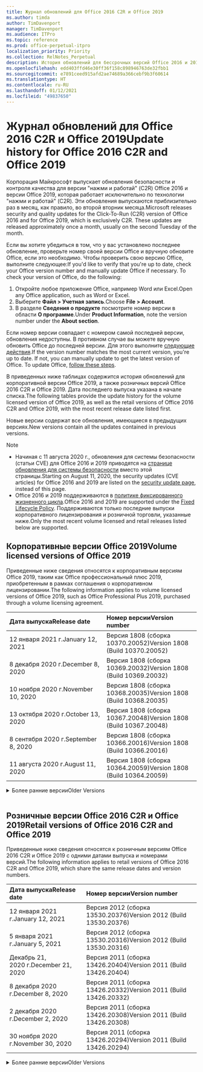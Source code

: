 ```yaml
---
title: Журнал обновлений для Office 2016 C2R и Office 2019
ms.author: timda
author: TimDavenport
manager: TimDavenport
ms.audience: ITPro
ms.topic: reference
ms.prod: office-perpetual-itpro
localization_priority: Priority
ms.collection: RelNotes_Perpetual
description: История обновлений для бессрочных версий Office 2016 и 2019 с технологией "нажми и работай" (C2R) для ИТ-специалистов
ms.openlocfilehash: edd403ffd46e30ff36f158c898946763de32fbb1
ms.sourcegitcommit: e7891ceed915afd2ae74689a366cebf9b3f60614
ms.translationtype: HT
ms.contentlocale: ru-RU
ms.lasthandoff: 01/12/2021
ms.locfileid: "49837650"
---
```

# <a name="update-history-for-office-2016-c2r-and-office-2019"></a><span data-ttu-id="80ea8-103">Журнал обновлений для Office 2016 C2R и Office 2019</span><span class="sxs-lookup"><span data-stu-id="80ea8-103">Update history for Office 2016 C2R and Office 2019</span></span>

<span data-ttu-id="80ea8-p101">Корпорация Майкрософт выпускает обновления безопасности и контроля качества для версии "нажми и работай" (C2R) Office 2016 и версии Office 2019, которая работает исключительно по технологии "нажми и работай" (C2R). Эти обновления выпускаются приблизительно раз в месяц, как правило, во второй вторник месяца.</span><span class="sxs-lookup"><span data-stu-id="80ea8-p101">Microsoft releases security and quality updates for the Click-To-Run (C2R) version of Office 2016 and for Office 2019, which is exclusively C2R. These updates are released approximately once a month, usually on the second Tuesday of the month.</span></span>

<span data-ttu-id="80ea8-p102">Если вы хотите убедиться в том, что у вас установлено последнее обновление, проверьте номер своей версии Office и вручную обновите Office, если это необходимо. Чтобы проверить свою версию Office, выполните следующее:</span><span class="sxs-lookup"><span data-stu-id="80ea8-p102">If you'd like to verify that you're up to date, check your Office version number and manually update Office if necessary. To check your version of Office, do the following:</span></span>

  1.    <span data-ttu-id="80ea8-108">Откройте любое приложение Office, например Word или Excel.</span><span class="sxs-lookup"><span data-stu-id="80ea8-108">Open any Office application, such as Word or Excel.</span></span>
  2.    <span data-ttu-id="80ea8-109">Выберите **Файл > Учетная запись**.</span><span class="sxs-lookup"><span data-stu-id="80ea8-109">Choose **File > Account**.</span></span>
  3.    <span data-ttu-id="80ea8-110">В разделе **Сведения о продукте** посмотрите номер версии в области **О программе**.</span><span class="sxs-lookup"><span data-stu-id="80ea8-110">Under **Product Information**, note the version number under the **About section**.</span></span>

<span data-ttu-id="80ea8-p103">Если номер версии совпадает с номером самой последней версии, обновления недоступны. В противном случае вы можете вручную обновить Office до последней версии. Для этого выполните [следующие действия](https://support.office.com/article/2ab296f3-7f03-43a2-8e50-46de917611c5).</span><span class="sxs-lookup"><span data-stu-id="80ea8-p103">If the version number matches the most current version, you're up to date. If not, you can manually update to get the latest version of Office. To update Office, [follow these steps](https://support.office.com/article/2ab296f3-7f03-43a2-8e50-46de917611c5).</span></span>


<span data-ttu-id="80ea8-114">В приведенных ниже таблицах содержится история обновлений для корпоративной версии Office 2019, а также розничных версий Office 2016 C2R и Office 2019. Дата последнего выпуска указана в начале списка.</span><span class="sxs-lookup"><span data-stu-id="80ea8-114">The following tables provide the update history for the volume licensed version of Office 2019, as well as the retail versions of Office 2016 C2R and Office 2019, with the most recent release date listed first.</span></span>

<span data-ttu-id="80ea8-115">Новые версии содержат все обновления, имеющиеся в предыдущих версиях.</span><span class="sxs-lookup"><span data-stu-id="80ea8-115">New versions contain all the updates contained in previous versions.</span></span>


 > [!NOTE]
> - <span data-ttu-id="80ea8-116">Начиная с 11 августа 2020 г., обновления для системы безопасности (статьи CVE) для Office 2016 и 2019 приводятся на [странице обновления для системы безопасности](https://docs.microsoft.com/officeupdates/microsoft365-apps-security-updates) вместо этой страницы.</span><span class="sxs-lookup"><span data-stu-id="80ea8-116">Starting on August 11, 2020, the security updates (CVE articles) for Office 2016 and 2019 are listed on the [security update page](https://docs.microsoft.com/officeupdates/microsoft365-apps-security-updates), instead of this page.</span></span> 
> - <span data-ttu-id="80ea8-117">Office 2016 и 2019 поддерживаются в [политике фиксированного жизненного цикла](https://docs.microsoft.com/lifecycle/policies/fixed).</span><span class="sxs-lookup"><span data-stu-id="80ea8-117">Office 2016 and 2019 are supported under the [Fixed Lifecycle Policy](https://docs.microsoft.com/lifecycle/policies/fixed).</span></span> <span data-ttu-id="80ea8-118">Поддерживаются только последние выпуски корпоративного лицензирования и розничной торговли, указанные ниже.</span><span class="sxs-lookup"><span data-stu-id="80ea8-118">Only the most recent volume licensed and retail releases listed below are supported.</span></span>


## <a name="volume-licensed-versions-of-office-2019"></a><span data-ttu-id="80ea8-119">Корпоративные версии Office 2019</span><span class="sxs-lookup"><span data-stu-id="80ea8-119">Volume licensed versions of Office 2019</span></span>
<span data-ttu-id="80ea8-120">Приведенные ниже сведения относятся к корпоративным версиям Office 2019, таким как Office профессиональный плюс 2019, приобретенным в рамках соглашения о корпоративном лицензировании.</span><span class="sxs-lookup"><span data-stu-id="80ea8-120">The following information applies to volume licensed versions of Office 2019, such as Office Professional Plus 2019, purchased through a volume licensing agreement.</span></span>

[//]: # (НЕ УДАЛЯТЬ ТАБЛИЦУ КОРПОРАТИВНЫХ ВЕРСИЙ НАЧАЛО)


|<span data-ttu-id="80ea8-122">**Дата выпуска**</span><span class="sxs-lookup"><span data-stu-id="80ea8-122">**Release date**</span></span>|<span data-ttu-id="80ea8-123">**Номер версии**</span><span class="sxs-lookup"><span data-stu-id="80ea8-123">**Version number**</span></span>|
|:-----|:-----|
|<span data-ttu-id="80ea8-124">12 января 2021 г.</span><span class="sxs-lookup"><span data-stu-id="80ea8-124">January 12, 2021</span></span>|<span data-ttu-id="80ea8-125">Версия 1808 (сборка 10370.20052)</span><span class="sxs-lookup"><span data-stu-id="80ea8-125">Version 1808 (Build 10370.20052)</span></span>|
|<span data-ttu-id="80ea8-126">8 декабря 2020 г.</span><span class="sxs-lookup"><span data-stu-id="80ea8-126">December 8, 2020</span></span>|<span data-ttu-id="80ea8-127">Версия 1808 (сборка 10369.20032)</span><span class="sxs-lookup"><span data-stu-id="80ea8-127">Version 1808 (Build 10369.20032)</span></span>|
|<span data-ttu-id="80ea8-128">10 ноября 2020 г.</span><span class="sxs-lookup"><span data-stu-id="80ea8-128">November 10, 2020</span></span>|<span data-ttu-id="80ea8-129">Версия 1808 (сборка 10368.20035)</span><span class="sxs-lookup"><span data-stu-id="80ea8-129">Version 1808 (Build 10368.20035)</span></span>|
|<span data-ttu-id="80ea8-130">13 октября 2020 г.</span><span class="sxs-lookup"><span data-stu-id="80ea8-130">October 13, 2020</span></span>|<span data-ttu-id="80ea8-131">Версия 1808 (сборка 10367.20048)</span><span class="sxs-lookup"><span data-stu-id="80ea8-131">Version 1808 (Build 10367.20048)</span></span>|
|<span data-ttu-id="80ea8-132">8 сентября 2020 г.</span><span class="sxs-lookup"><span data-stu-id="80ea8-132">September 8, 2020</span></span>|<span data-ttu-id="80ea8-133">Версия 1808 (сборка 10366.20016)</span><span class="sxs-lookup"><span data-stu-id="80ea8-133">Version 1808 (Build 10366.20016)</span></span>|
|<span data-ttu-id="80ea8-134">11 августа 2020 г.</span><span class="sxs-lookup"><span data-stu-id="80ea8-134">August 11, 2020</span></span>|<span data-ttu-id="80ea8-135">Версия 1808 (сборка 10364.20059)</span><span class="sxs-lookup"><span data-stu-id="80ea8-135">Version 1808 (Build 10364.20059)</span></span>|


[//]: # (НЕ УДАЛЯТЬ ТАБЛИЦУ КОРПОРАТИВНЫХ ВЕРСИЙ КОНЕЦ)

<details>
<summary><span data-ttu-id="80ea8-137">Более ранние версии</span><span class="sxs-lookup"><span data-stu-id="80ea8-137">Older Versions</span></span></summary>
 

[//]: # (НЕ УДАЛЯТЬ СТАРУЮ ТАБЛИЦУ КОРПОРАТИВНЫХ ВЕРСИЙ НАЧАЛО)


|<span data-ttu-id="80ea8-139">**Дата выпуска**</span><span class="sxs-lookup"><span data-stu-id="80ea8-139">**Release date**</span></span>|<span data-ttu-id="80ea8-140">**Номер версии**</span><span class="sxs-lookup"><span data-stu-id="80ea8-140">**Version number**</span></span>|
|:-----|:-----|
|<span data-ttu-id="80ea8-141">14 июля 2020 г.</span><span class="sxs-lookup"><span data-stu-id="80ea8-141">July 14, 2020</span></span>   |<span data-ttu-id="80ea8-142">Версия 1808 (сборка 10363.20015)</span><span class="sxs-lookup"><span data-stu-id="80ea8-142">Version 1808 (Build 10363.20015)</span></span>  |
|<span data-ttu-id="80ea8-143">9 июня 2020 г.</span><span class="sxs-lookup"><span data-stu-id="80ea8-143">June 9, 2020</span></span>   |<span data-ttu-id="80ea8-144">Версия 1808 (сборка 10361.20002)</span><span class="sxs-lookup"><span data-stu-id="80ea8-144">Version 1808 (Build 10361.20002)</span></span>  |
|<span data-ttu-id="80ea8-145">12 мая 2020 г.</span><span class="sxs-lookup"><span data-stu-id="80ea8-145">May 12, 2020</span></span>   |<span data-ttu-id="80ea8-146">Версия 1808 (сборка 10359.20023)</span><span class="sxs-lookup"><span data-stu-id="80ea8-146">Version 1808 (Build 10359.20023)</span></span>  |
|<span data-ttu-id="80ea8-147">14 апреля 2020 г.</span><span class="sxs-lookup"><span data-stu-id="80ea8-147">April 14, 2020</span></span>   |<span data-ttu-id="80ea8-148">Версия 1808 (сборка 10358.20061)</span><span class="sxs-lookup"><span data-stu-id="80ea8-148">Version 1808 (Build 10358.20061)</span></span>  |
|<span data-ttu-id="80ea8-149">10 марта 2020 г.</span><span class="sxs-lookup"><span data-stu-id="80ea8-149">March 10, 2020</span></span>   |<span data-ttu-id="80ea8-150">Версия 1808 (сборка 10357.20081)</span><span class="sxs-lookup"><span data-stu-id="80ea8-150">Version 1808 (Build 10357.20081)</span></span>  |
|<span data-ttu-id="80ea8-151">11 февраля 2020 г.</span><span class="sxs-lookup"><span data-stu-id="80ea8-151">February 11, 2020</span></span>   |<span data-ttu-id="80ea8-152">Версия 1808 (сборка 10356.20006)</span><span class="sxs-lookup"><span data-stu-id="80ea8-152">Version 1808 (Build 10356.20006)</span></span>  |


[//]: # (НЕ УДАЛЯТЬ СТАРУЮ ТАБЛИЦУ КОРПОРАТИВНЫХ ВЕРСИЙ КОНЕЦ)

</details>


<br/>

## <a name="retail-versions-of-office-2016-c2r-and-office-2019"></a><span data-ttu-id="80ea8-154">Розничные версии Office 2016 C2R и Office 2019</span><span class="sxs-lookup"><span data-stu-id="80ea8-154">Retail versions of Office 2016 C2R and Office 2019</span></span>
<span data-ttu-id="80ea8-155">Приведенные ниже сведения относятся к розничным версиям Office 2016 C2R и Office 2019 c одними датами выпуска и номерами версий.</span><span class="sxs-lookup"><span data-stu-id="80ea8-155">The following information applies to retail versions of Office 2016 C2R and Office 2019, which share the same release dates and version numbers.</span></span>

[//]: # (НЕ УДАЛЯТЬ ТАБЛИЦУ РОЗНИЧНЫХ ВЕРСИЙ НАЧАЛО)


|<span data-ttu-id="80ea8-157">**Дата выпуска**</span><span class="sxs-lookup"><span data-stu-id="80ea8-157">**Release date**</span></span>|<span data-ttu-id="80ea8-158">**Номер версии**</span><span class="sxs-lookup"><span data-stu-id="80ea8-158">**Version number**</span></span>|
|:-----|:-----|
|<span data-ttu-id="80ea8-159">12 января 2021 г.</span><span class="sxs-lookup"><span data-stu-id="80ea8-159">January 12, 2021</span></span>|<span data-ttu-id="80ea8-160">Версия 2012 (сборка 13530.20376)</span><span class="sxs-lookup"><span data-stu-id="80ea8-160">Version 2012 (Build 13530.20376)</span></span>|
|<span data-ttu-id="80ea8-161">5 января 2021 г.</span><span class="sxs-lookup"><span data-stu-id="80ea8-161">January 5, 2021</span></span>|<span data-ttu-id="80ea8-162">Версия 2012 (сборка 13530.20316)</span><span class="sxs-lookup"><span data-stu-id="80ea8-162">Version 2012 (Build 13530.20316)</span></span>|
|<span data-ttu-id="80ea8-163">Декабрь 21, 2020 г.</span><span class="sxs-lookup"><span data-stu-id="80ea8-163">December 21, 2020</span></span>|<span data-ttu-id="80ea8-164">Версия 2011 (сборка 13426.20404)</span><span class="sxs-lookup"><span data-stu-id="80ea8-164">Version 2011 (Build 13426.20404)</span></span>|
|<span data-ttu-id="80ea8-165">8 декабря 2020 г.</span><span class="sxs-lookup"><span data-stu-id="80ea8-165">December 8, 2020</span></span>|<span data-ttu-id="80ea8-166">Версия 2011 (сборка 13426.20332)</span><span class="sxs-lookup"><span data-stu-id="80ea8-166">Version 2011 (Build 13426.20332)</span></span>|
|<span data-ttu-id="80ea8-167">2 декабря 2020 г.</span><span class="sxs-lookup"><span data-stu-id="80ea8-167">December 2, 2020</span></span>|<span data-ttu-id="80ea8-168">Версия 2011 (сборка 13426.20308)</span><span class="sxs-lookup"><span data-stu-id="80ea8-168">Version 2011 (Build 13426.20308)</span></span>|
|<span data-ttu-id="80ea8-169">30 ноября 2020 г.</span><span class="sxs-lookup"><span data-stu-id="80ea8-169">November 30, 2020</span></span>|<span data-ttu-id="80ea8-170">Версия 2011 (сборка 13426.20294)</span><span class="sxs-lookup"><span data-stu-id="80ea8-170">Version 2011 (Build 13426.20294)</span></span>|


[//]: # (НЕ УДАЛЯТЬ ТАБЛИЦУ РОЗНИЧНЫХ ВЕРСИЙ КОНЕЦ)

<details>
<summary><span data-ttu-id="80ea8-172">Более ранние версии</span><span class="sxs-lookup"><span data-stu-id="80ea8-172">Older Versions</span></span></summary>
 

[//]: # (НЕ УДАЛЯТЬ СТАРУЮ ТАБЛИЦУ РОЗНИЧНЫХ ВЕРСИЙ НАЧАЛО)


|<span data-ttu-id="80ea8-174">**Дата выпуска**</span><span class="sxs-lookup"><span data-stu-id="80ea8-174">**Release date**</span></span>|<span data-ttu-id="80ea8-175">**Номер версии**</span><span class="sxs-lookup"><span data-stu-id="80ea8-175">**Version number**</span></span>|
|:-----|:-----|
|<span data-ttu-id="80ea8-176">23 ноября 2020 г.</span><span class="sxs-lookup"><span data-stu-id="80ea8-176">November 23, 2020</span></span>|<span data-ttu-id="80ea8-177">Версия 2011 (сборка 13426.20274)</span><span class="sxs-lookup"><span data-stu-id="80ea8-177">Version 2011 (Build 13426.20274)</span></span>|
|<span data-ttu-id="80ea8-178">17 ноября 2020 г.</span><span class="sxs-lookup"><span data-stu-id="80ea8-178">November 17, 2020</span></span>|<span data-ttu-id="80ea8-179">Версия 2010 (сборка 13328.20408)</span><span class="sxs-lookup"><span data-stu-id="80ea8-179">Version 2010 (Build 13328.20408)</span></span>|
|<span data-ttu-id="80ea8-180">10 ноября 2020 г.</span><span class="sxs-lookup"><span data-stu-id="80ea8-180">November 10, 2020</span></span>|<span data-ttu-id="80ea8-181">Версия 2010 (сборка 13328.20356)</span><span class="sxs-lookup"><span data-stu-id="80ea8-181">Version 2010 (Build 13328.20356)</span></span>|
|<span data-ttu-id="80ea8-182">27 октября 2020 г.</span><span class="sxs-lookup"><span data-stu-id="80ea8-182">October 27, 2020</span></span>|<span data-ttu-id="80ea8-183">Версия 2010 (сборка 13328.20292)</span><span class="sxs-lookup"><span data-stu-id="80ea8-183">Version 2010 (Build 13328.20292)</span></span>|
|<span data-ttu-id="80ea8-184">21 октября 2020 г.</span><span class="sxs-lookup"><span data-stu-id="80ea8-184">October 21, 2020</span></span>|<span data-ttu-id="80ea8-185">Версия 2009 (сборка 13231.20418)</span><span class="sxs-lookup"><span data-stu-id="80ea8-185">Version 2009 (Build 13231.20418)</span></span>|
|<span data-ttu-id="80ea8-186">13 октября 2020 г.</span><span class="sxs-lookup"><span data-stu-id="80ea8-186">October 13, 2020</span></span>|<span data-ttu-id="80ea8-187">Версия 2009 (сборка 13231.20390)</span><span class="sxs-lookup"><span data-stu-id="80ea8-187">Version 2009 (Build 13231.20390)</span></span>|
|<span data-ttu-id="80ea8-188">8 октября 2020 г.</span><span class="sxs-lookup"><span data-stu-id="80ea8-188">October 8, 2020</span></span>|<span data-ttu-id="80ea8-189">Версия 2009 (сборка 13231.20368)</span><span class="sxs-lookup"><span data-stu-id="80ea8-189">Version 2009 (Build 13231.20368)</span></span>|
|<span data-ttu-id="80ea8-190">28 сентября 2020 г.</span><span class="sxs-lookup"><span data-stu-id="80ea8-190">September 28, 2020</span></span>|<span data-ttu-id="80ea8-191">Версия 2009 (сборка 13231.20262)</span><span class="sxs-lookup"><span data-stu-id="80ea8-191">Version 2009 (Build 13231.20262)</span></span>|
|<span data-ttu-id="80ea8-192">22 сентября 2020 г.</span><span class="sxs-lookup"><span data-stu-id="80ea8-192">September 22, 2020</span></span>|<span data-ttu-id="80ea8-193">Версия 2008 (сборка 13127.20508)</span><span class="sxs-lookup"><span data-stu-id="80ea8-193">Version 2008 (Build 13127.20508)</span></span>|
|<span data-ttu-id="80ea8-194">9 сентября 2020 г.</span><span class="sxs-lookup"><span data-stu-id="80ea8-194">September 9, 2020</span></span>|<span data-ttu-id="80ea8-195">Версия 2008 (сборка 13127.20408)</span><span class="sxs-lookup"><span data-stu-id="80ea8-195">Version 2008 (Build 13127.20408)</span></span>|
|<span data-ttu-id="80ea8-196">31 августа 2020 г.</span><span class="sxs-lookup"><span data-stu-id="80ea8-196">August 31, 2020</span></span>|<span data-ttu-id="80ea8-197">Версия 2008 (сборка 13127.20296)</span><span class="sxs-lookup"><span data-stu-id="80ea8-197">Version 2008 (Build 13127.20296)</span></span>|
|<span data-ttu-id="80ea8-198">25 августа 2020 г.</span><span class="sxs-lookup"><span data-stu-id="80ea8-198">August 25, 2020</span></span>|<span data-ttu-id="80ea8-199">Версия 2007 (сборка 13029.20460)</span><span class="sxs-lookup"><span data-stu-id="80ea8-199">Version 2007 (Build 13029.20460)</span></span>|
|<span data-ttu-id="80ea8-200">11 августа 2020 г.</span><span class="sxs-lookup"><span data-stu-id="80ea8-200">August 11, 2020</span></span>|<span data-ttu-id="80ea8-201">Версия 2007 (сборка 13029.20344)</span><span class="sxs-lookup"><span data-stu-id="80ea8-201">Version 2007 (Build 13029.20344)</span></span>|
|<span data-ttu-id="80ea8-202">30 июля 2020 г.</span><span class="sxs-lookup"><span data-stu-id="80ea8-202">July 30, 2020</span></span>|<span data-ttu-id="80ea8-203">Версия 2007 (сборка 13029.20308)</span><span class="sxs-lookup"><span data-stu-id="80ea8-203">Version 2007 (Build 13029.20308)</span></span>  |
|<span data-ttu-id="80ea8-204">28 июля 2020 г.</span><span class="sxs-lookup"><span data-stu-id="80ea8-204">July 28, 2020</span></span>|<span data-ttu-id="80ea8-205">Версия 2006 (сборка 13001.20498)</span><span class="sxs-lookup"><span data-stu-id="80ea8-205">Version 2006 (Build 13001.20498)</span></span>  |
|<span data-ttu-id="80ea8-206">14 июля 2020 г.</span><span class="sxs-lookup"><span data-stu-id="80ea8-206">July 14, 2020</span></span>|<span data-ttu-id="80ea8-207">Версия 2006 (сборка 13001.20384)</span><span class="sxs-lookup"><span data-stu-id="80ea8-207">Version 2006 (Build 13001.20384)</span></span>  |
|<span data-ttu-id="80ea8-208">30 июня 2020 г.</span><span class="sxs-lookup"><span data-stu-id="80ea8-208">June 30, 2020</span></span>|<span data-ttu-id="80ea8-209">Версия 2006 (сборка 13001.20266)</span><span class="sxs-lookup"><span data-stu-id="80ea8-209">Version 2006 (Build 13001.20266)</span></span>  |
|<span data-ttu-id="80ea8-210">24 июня 2020 г.</span><span class="sxs-lookup"><span data-stu-id="80ea8-210">June 24, 2020</span></span>|<span data-ttu-id="80ea8-211">Версия 2005 (сборка 12827.20470)</span><span class="sxs-lookup"><span data-stu-id="80ea8-211">Version 2005 (Build 12827.20470)</span></span>  |
|<span data-ttu-id="80ea8-212">9 июня 2020 г.</span><span class="sxs-lookup"><span data-stu-id="80ea8-212">June 9, 2020</span></span>|<span data-ttu-id="80ea8-213">Версия 2005 (сборка 12827.20336)</span><span class="sxs-lookup"><span data-stu-id="80ea8-213">Version 2005 (Build 12827.20336)</span></span>  |
|<span data-ttu-id="80ea8-214">2 июня 2020 г.</span><span class="sxs-lookup"><span data-stu-id="80ea8-214">June 2, 2020</span></span>|<span data-ttu-id="80ea8-215">Версия 2005 (сборка 12827.20268)</span><span class="sxs-lookup"><span data-stu-id="80ea8-215">Version 2005 (Build 12827.20268)</span></span>  |
|<span data-ttu-id="80ea8-216">21 мая 2020 г.</span><span class="sxs-lookup"><span data-stu-id="80ea8-216">May 21, 2020</span></span>|<span data-ttu-id="80ea8-217">Версия 2004 (сборка 12730.20352)</span><span class="sxs-lookup"><span data-stu-id="80ea8-217">Version 2004 (Build 12730.20352)</span></span>  |
|<span data-ttu-id="80ea8-218">12 мая 2020 г.</span><span class="sxs-lookup"><span data-stu-id="80ea8-218">May 12, 2020</span></span>|<span data-ttu-id="80ea8-219">Версия 2004 (сборка 12730.20270)</span><span class="sxs-lookup"><span data-stu-id="80ea8-219">Version 2004 (Build 12730.20270)</span></span>  |
|<span data-ttu-id="80ea8-220">4 мая 2020 г.</span><span class="sxs-lookup"><span data-stu-id="80ea8-220">May 4, 2020</span></span>|<span data-ttu-id="80ea8-221">Версия 2004 (сборка 12730.20250)</span><span class="sxs-lookup"><span data-stu-id="80ea8-221">Version 2004 (Build 12730.20250)</span></span>  |
|<span data-ttu-id="80ea8-222">29 апреля 2020 г.</span><span class="sxs-lookup"><span data-stu-id="80ea8-222">April 29, 2020</span></span>|<span data-ttu-id="80ea8-223">Версия 2004 (сборка 12730.20236)</span><span class="sxs-lookup"><span data-stu-id="80ea8-223">Version 2004 (Build 12730.20236)</span></span>  |
|<span data-ttu-id="80ea8-224">15 апреля 2020 г.</span><span class="sxs-lookup"><span data-stu-id="80ea8-224">April 15, 2020</span></span>|<span data-ttu-id="80ea8-225">Версия 2003 (сборка 12624.20466)</span><span class="sxs-lookup"><span data-stu-id="80ea8-225">Version 2003 (Build 12624.20466)</span></span>  |
|<span data-ttu-id="80ea8-226">14 апреля 2020 г.</span><span class="sxs-lookup"><span data-stu-id="80ea8-226">April 14, 2020</span></span>|<span data-ttu-id="80ea8-227">Версия 2003 (сборка 12624.20442)</span><span class="sxs-lookup"><span data-stu-id="80ea8-227">Version 2003 (Build 12624.20442)</span></span>  |
|<span data-ttu-id="80ea8-228">31 марта 2020 г.</span><span class="sxs-lookup"><span data-stu-id="80ea8-228">March 31, 2020</span></span>|<span data-ttu-id="80ea8-229">Версия 2003 (сборка 12624.20382)</span><span class="sxs-lookup"><span data-stu-id="80ea8-229">Version 2003 (Build 12624.20382)</span></span>  |
|<span data-ttu-id="80ea8-230">25 марта 2020 г.</span><span class="sxs-lookup"><span data-stu-id="80ea8-230">March 25, 2020</span></span>|<span data-ttu-id="80ea8-231">Версия 2003 (сборка 12624.20320)</span><span class="sxs-lookup"><span data-stu-id="80ea8-231">Version 2003 (Build 12624.20320)</span></span>  |
|<span data-ttu-id="80ea8-232">10 марта 2020 г.</span><span class="sxs-lookup"><span data-stu-id="80ea8-232">March 10, 2020</span></span>|<span data-ttu-id="80ea8-233">Версия 2002 (сборка 12527.20278)</span><span class="sxs-lookup"><span data-stu-id="80ea8-233">Version 2002 (Build 12527.20278)</span></span>  |
|<span data-ttu-id="80ea8-234">1 марта 2020 г.</span><span class="sxs-lookup"><span data-stu-id="80ea8-234">March 1, 2020</span></span>   |<span data-ttu-id="80ea8-235">Версия 2002 (сборка 12527.20242)</span><span class="sxs-lookup"><span data-stu-id="80ea8-235">Version 2002 (Build 12527.20242)</span></span>  |


[//]: # (НЕ УДАЛЯТЬ СТАРУЮ ТАБЛИЦУ РОЗНИЧНЫХ ВЕРСИЙ КОНЕЦ)


</details>







